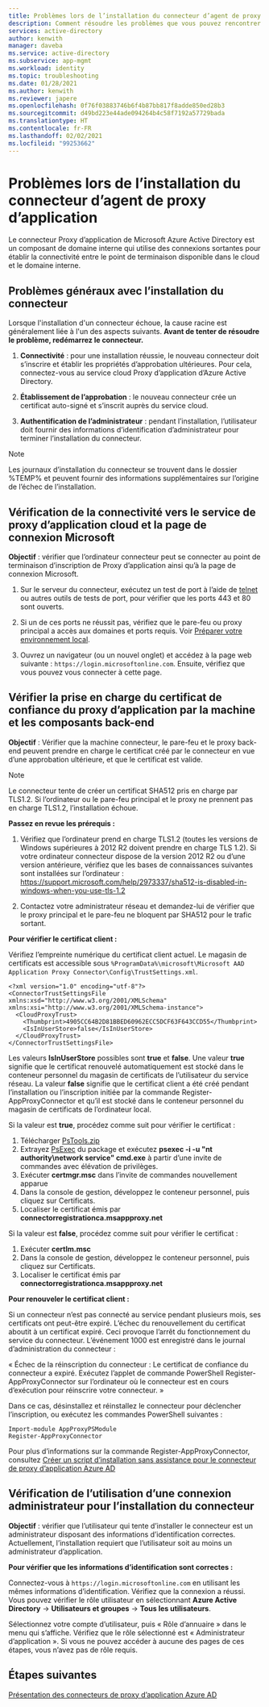 ```yaml
---
title: Problèmes lors de l’installation du connecteur d’agent de proxy d’application
description: Comment résoudre les problèmes que vous pouvez rencontrer lors de l’installation du connecteur de l’agent Proxy d’application pour Azure Active Directory.
services: active-directory
author: kenwith
manager: daveba
ms.service: active-directory
ms.subservice: app-mgmt
ms.workload: identity
ms.topic: troubleshooting
ms.date: 01/28/2021
ms.author: kenwith
ms.reviewer: japere
ms.openlocfilehash: 0f76f03883746b6f4b87bb817f8adde850ed28b3
ms.sourcegitcommit: d49bd223e44ade094264b4c58f7192a57729bada
ms.translationtype: HT
ms.contentlocale: fr-FR
ms.lasthandoff: 02/02/2021
ms.locfileid: "99253662"
---
```

# <a name="problem-installing-the-application-proxy-agent-connector"></a>Problèmes lors de l’installation du connecteur d’agent de proxy d’application

Le connecteur Proxy d’application de Microsoft Azure Active Directory est un composant de domaine interne qui utilise des connexions sortantes pour établir la connectivité entre le point de terminaison disponible dans le cloud et le domaine interne.

## <a name="general-problem-areas-with-connector-installation"></a>Problèmes généraux avec l’installation du connecteur

Lorsque l'installation d'un connecteur échoue, la cause racine est généralement liée à l'un des aspects suivants. **Avant de tenter de résoudre le problème, redémarrez le connecteur.**

1.  **Connectivité** : pour une installation réussie, le nouveau connecteur doit s’inscrire et établir les propriétés d’approbation ultérieures. Pour cela, connectez-vous au service cloud Proxy d’application d’Azure Active Directory.

2.  **Établissement de l’approbation** : le nouveau connecteur crée un certificat auto-signé et s’inscrit auprès du service cloud.

3.  **Authentification de l’administrateur** : pendant l’installation, l’utilisateur doit fournir des informations d’identification d’administrateur pour terminer l’installation du connecteur.

> [!NOTE]
> Les journaux d’installation du connecteur se trouvent dans le dossier %TEMP% et peuvent fournir des informations supplémentaires sur l’origine de l’échec de l’installation.

## <a name="verify-connectivity-to-the-cloud-application-proxy-service-and-microsoft-login-page"></a>Vérification de la connectivité vers le service de proxy d’application cloud et la page de connexion Microsoft

**Objectif** : vérifier que l’ordinateur connecteur peut se connecter au point de terminaison d’inscription de Proxy d’application ainsi qu’à la page de connexion Microsoft.

1.  Sur le serveur du connecteur, exécutez un test de port à l’aide de [telnet](/windows-server/administration/windows-commands/telnet) ou autres outils de tests de port, pour vérifier que les ports 443 et 80 sont ouverts.

2.  Si un de ces ports ne réussit pas, vérifiez que le pare-feu ou proxy principal a accès aux domaines et ports requis. Voir [Préparer votre environnement local](application-proxy-add-on-premises-application.md#prepare-your-on-premises-environment).

3.  Ouvrez un navigateur (ou un nouvel onglet) et accédez à la page web suivante : `https://login.microsoftonline.com`. Ensuite, vérifiez que vous pouvez vous connecter à cette page.

## <a name="verify-machine-and-backend-components-support-for-application-proxy-trust-certificate"></a>Vérifier la prise en charge du certificat de confiance du proxy d’application par la machine et les composants back-end

**Objectif** : Vérifier que la machine connecteur, le pare-feu et le proxy back-end peuvent prendre en charge le certificat créé par le connecteur en vue d’une approbation ultérieure, et que le certificat est valide.

>[!NOTE]
>Le connecteur tente de créer un certificat SHA512 pris en charge par TLS1.2. Si l’ordinateur ou le pare-feu principal et le proxy ne prennent pas en charge TLS1.2, l’installation échoue.
>
>

**Passez en revue les prérequis :**

1.  Vérifiez que l’ordinateur prend en charge TLS1.2 (toutes les versions de Windows supérieures à 2012 R2 doivent prendre en charge TLS 1.2). Si votre ordinateur connecteur dispose de la version 2012 R2 ou d’une version antérieure, vérifiez que les bases de connaissances suivantes sont installées sur l’ordinateur : <https://support.microsoft.com/help/2973337/sha512-is-disabled-in-windows-when-you-use-tls-1.2>

2.  Contactez votre administrateur réseau et demandez-lui de vérifier que le proxy principal et le pare-feu ne bloquent par SHA512 pour le trafic sortant.

**Pour vérifier le certificat client :**

Vérifiez l’empreinte numérique du certificat client actuel. Le magasin de certificats est accessible sous `%ProgramData%\microsoft\Microsoft AAD Application Proxy Connector\Config\TrustSettings.xml`.

```
<?xml version="1.0" encoding="utf-8"?>
<ConnectorTrustSettingsFile xmlns:xsd="http://www.w3.org/2001/XMLSchema" xmlns:xsi="http://www.w3.org/2001/XMLSchema-instance">
  <CloudProxyTrust>
    <Thumbprint>4905CC64B2D81BBED60962ECC5DCF63F643CCD55</Thumbprint>
    <IsInUserStore>false</IsInUserStore>
  </CloudProxyTrust>
</ConnectorTrustSettingsFile>
```

Les valeurs **IsInUserStore** possibles sont **true** et **false**. Une valeur **true** signifie que le certificat renouvelé automatiquement est stocké dans le conteneur personnel du magasin de certificats de l’utilisateur du service réseau. La valeur **false** signifie que le certificat client a été créé pendant l’installation ou l’inscription initiée par la commande Register-AppProxyConnector et qu’il est stocké dans le conteneur personnel du magasin de certificats de l’ordinateur local.

Si la valeur est **true**, procédez comme suit pour vérifier le certificat :
1. Télécharger [PsTools.zip](/sysinternals/downloads/pstools)
2. Extrayez [PsExec](/sysinternals/downloads/psexec) du package et exécutez **psexec -i -u "nt authority\network service" cmd.exe** à partir d’une invite de commandes avec élévation de privilèges.
3. Exécuter **certmgr.msc** dans l’invite de commandes nouvellement apparue
4. Dans la console de gestion, développez le conteneur personnel, puis cliquez sur Certificats.
5. Localiser le certificat émis par **connectorregistrationca.msappproxy.net**

Si la valeur est **false**, procédez comme suit pour vérifier le certificat :
1. Exécuter **certlm.msc**
2. Dans la console de gestion, développez le conteneur personnel, puis cliquez sur Certificats.
3. Localiser le certificat émis par **connectorregistrationca.msappproxy.net**

**Pour renouveler le certificat client :**

Si un connecteur n’est pas connecté au service pendant plusieurs mois, ses certificats ont peut-être expiré. L’échec du renouvellement du certificat aboutit à un certificat expiré. Ceci provoque l’arrêt du fonctionnement du service du connecteur. L’événement 1000 est enregistré dans le journal d’administration du connecteur :

« Échec de la réinscription du connecteur : Le certificat de confiance du connecteur a expiré. Exécutez l’applet de commande PowerShell Register-AppProxyConnector sur l’ordinateur où le connecteur est en cours d’exécution pour réinscrire votre connecteur. »

Dans ce cas, désinstallez et réinstallez le connecteur pour déclencher l’inscription, ou exécutez les commandes PowerShell suivantes :

```
Import-module AppProxyPSModule
Register-AppProxyConnector
```

Pour plus d’informations sur la commande Register-AppProxyConnector, consultez [Créer un script d’installation sans assistance pour le connecteur de proxy d’application Azure AD](./application-proxy-register-connector-powershell.md)

## <a name="verify-admin-is-used-to-install-the-connector"></a>Vérification de l’utilisation d’une connexion administrateur pour l’installation du connecteur

**Objectif** : vérifier que l’utilisateur qui tente d’installer le connecteur est un administrateur disposant des informations d’identification correctes. Actuellement, l’installation requiert que l’utilisateur soit au moins un administrateur d’application.

**Pour vérifier que les informations d’identification sont correctes :**

Connectez-vous à `https://login.microsoftonline.com` en utilisant les mêmes informations d’identification. Vérifiez que la connexion a réussi. Vous pouvez vérifier le rôle utilisateur en sélectionnant **Azure Active Directory** -&gt; **Utilisateurs et groupes** -&gt; **Tous les utilisateurs**. 

Sélectionnez votre compte d’utilisateur, puis « Rôle d’annuaire » dans le menu qui s’affiche. Vérifiez que le rôle sélectionné est « Administrateur d’application ». Si vous ne pouvez accéder à aucune des pages de ces étapes, vous n’avez pas de rôle requis.

## <a name="next-steps"></a>Étapes suivantes
[Présentation des connecteurs de proxy d’application Azure AD](application-proxy-connectors.md)
